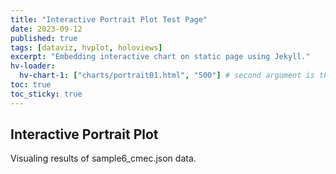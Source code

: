 ```yaml
---
title: "Interactive Portrait Plot Test Page"
date: 2023-09-12
published: true
tags: [dataviz, hvplot, holoviews]
excerpt: "Embedding interactive chart on static page using Jekyll."
hv-loader:
  hv-chart-1: ["charts/portrait01.html", "500"] # second argument is the height
toc: true
toc_sticky: true
---
```


## Interactive Portrait Plot

Visualing results of sample6_cmec.json data.

<div id="hv-chart-1"></div>

